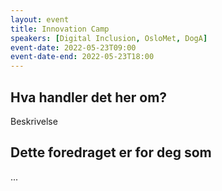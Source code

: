 ```yaml
---
layout: event
title: Innovation Camp
speakers: [Digital Inclusion, OsloMet, DogA]
event-date: 2022-05-23T09:00
event-date-end: 2022-05-23T18:00
---
```

## Hva handler det her om?
Beskrivelse

## Dette foredraget er for deg som
...
